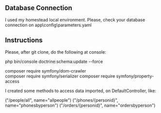 ## Database Connection

I used my homestead local environment. Please, check your database connection on app\config\parameters.yaml


## Instructions
Please, after git clone, do the following at console:

php bin/console doctrine:schema:update --force

composer require symfony/dom-crawler   
composer require symfony/serializer
composer require symfony/property-access

I created some methods to access data imported, on DefaultController, like:

("/people/all", name="allpeople")
("/phones/{personid}", name="phonesbyperson") 
("/orders/{personid}", name="ordersbyperson")


